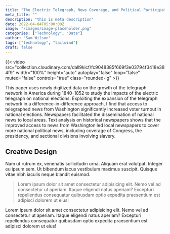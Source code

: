 ```yaml
---
title: "The Electric Telegraph, News Coverage, and Political Participation"
meta_title: ""
description: "this is meta description"
date: 2022-04-04T05:00:00Z
image: "/images/image-placeholder.png"
categories: ["Technology", "Data"]
author: "Sam Wilson"
tags: ["technology", "tailwind"]
draft: false
---
```


{{< video src="collection.cloudinary.com/dall9kicf/fc9048385f669f3e03794f3418e384f9" width="100%" height="auto" autoplay="false" loop="false" muted="false" controls="true" class="rounded-lg" >}}

This paper uses newly digitized data on the growth of the telegraph network in America during 1840–1852 to study the impacts of the electric telegraph on national elections. Exploiting the expansion of the telegraph network in a difference-in-difference approach, I find that access to telegraphed news from Washington significantly increased voter turnout in national elections. Newspapers facilitated the dissemination of national news to local areas. Text analysis on historical newspapers shows that the improved access to news from Washington led local newspapers to cover more national political news, including coverage of Congress, the presidency, and sectional divisions involving slavery.

## Creative Design

Nam ut rutrum ex, venenatis sollicitudin urna. Aliquam erat volutpat. Integer eu ipsum sem. Ut bibendum lacus vestibulum maximus suscipit. Quisque vitae nibh iaculis neque blandit euismod.

> Lorem ipsum dolor sit amet consectetur adipisicing elit. Nemo vel ad consectetur ut aperiam. Itaque eligendi natus aperiam? Excepturi repellendus consequatur quibusdam optio expedita praesentium est adipisci dolorem ut eius!

Lorem ipsum dolor sit amet consectetur adipisicing elit. Nemo vel ad consectetur ut aperiam. Itaque eligendi natus aperiam? Excepturi repellendus consequatur quibusdam optio expedita praesentium est adipisci dolorem ut eius!


